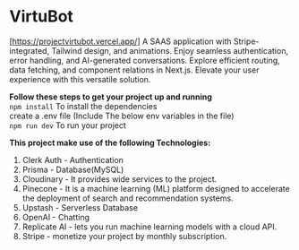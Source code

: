 # VirtuBot
[https://projectvirtubot.vercel.app/]
A SAAS application with Stripe-integrated, Tailwind design, and animations. Enjoy seamless authentication, error handling, and AI-generated conversations. Explore efficient routing, data fetching, and component relations in Next.js. Elevate your user experience with this versatile solution.<br>

**Follow these steps to get your project up and running**<br>
```npm install```  To install the dependencies<br>
create a .env file (Include The below env variables in the file)<br>
```npm run dev```  To run your project<br>

**This project make use of the following Technologies:**
1) Clerk Auth - Authentication 
2) Prisma - Database(MySQL)
3) Cloudinary - It provides wide services to the project.
4) Pinecone - It is a machine learning (ML) platform designed to accelerate the deployment of search and recommendation systems.
5) Upstash - Serverless Database
6) OpenAI - Chatting
7) Replicate AI -  lets you run machine learning models with a cloud API.
8) Stripe - monetize your project by monthly subscription. 

